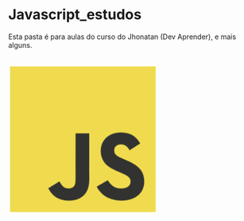 # Javascript_estudos
 Esta pasta é para aulas do curso do Jhonatan (Dev Aprender), e mais alguns.

<div style="display: inline_block"><br>
  <img align="center" height="300" width="300" src="https://raw.githubusercontent.com/devicons/devicon/master/icons/javascript/javascript-original.svg">
</div>